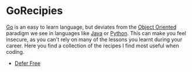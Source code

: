 # GoRecipies

[Go](https://golang.org) is an easy to learn language, but deviates from the [Object Oriented](https://en.wikipedia.org/wiki/Object-oriented_programming) paradigm we see in languages like [Java](https://en.wikipedia.org/wiki/Java_(programming_language)) or [Python](https://en.wikipedia.org/wiki/Python_(programming_language)). This can make you feel insecure, as you can't rely on many of the lessons you learnt during your career. 
Here you find a collection of the recipes I find most useful when coding.

- [Defer Free](defer_free.md)